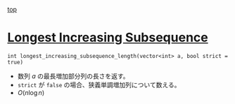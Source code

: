 [top](../README.md)

# [Longest Increasing Subsequence](./lis.hpp)

`int longest_increasing_subsequence_length(vector<int> a, bool strict = true)`
- 数列 $a$ の最長増加部分列の長さを返す。
- `strict` が `false` の場合、狭義単調増加列について数える。
- $O(n\log{n})$